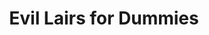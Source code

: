 ---
link: '#'
link_text: coming soon!
img: EvilLairsForDummies.png
dark: false
title: Evil Lairs for Dummies
collaborators:
  - James Earl Cox III
  - Brian Pickens
tagline: creative problem solving
roles:
  - Design
  - Rules
  - Art
  - Implementation
---